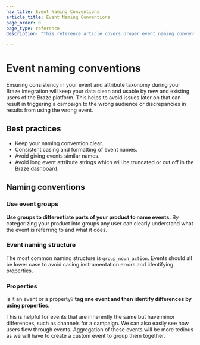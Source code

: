 ```yaml
---
nav_title: Event Naming Conventions
article_title: Event Naming Conventions
page_order: 0
page_type: reference
description: "This reference article covers proper event naming conventions and best practices."

---
```


# Event naming conventions
Ensuring consistency in your event and attribute taxonomy during your Braze integration will keep your data clean and usable by new and existing users of the Braze platform. This helps to avoid issues later on that can result in triggering a campaign to the wrong audience or discrepancies in results from using the wrong event.

## Best practices
- Keep your naming convention clear.
- Consistent casing and formatting of event names.
- Avoid giving events similar names.
- Avoid long event attribute strings which will be truncated or cut off in the Braze dashboard.

## Naming conventions

### Use event groups

__Use groups to differentiate parts of your product to name events.__ By categorizing your product into groups any user can clearly understand what the event is referring to and what it does.

### Event naming structure

The most common naming structure is `group_noun_action`. Events should all be lower case to avoid casing instrumentation errors and identifying properties.

### Properties

is it an event or a property? __tag one event and then identify differences by using properties.__

This is helpful for events that are inherently the same but have minor differences, such as channels for a campaign. We can also easily see how users flow through events. Aggregation of these events will be more tedious as we will have to create a custom event to group them together.
